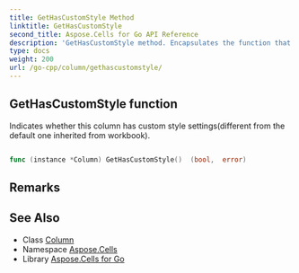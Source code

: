 ```yaml
---
title: GetHasCustomStyle Method 
linktitle: GetHasCustomStyle
second_title: Aspose.Cells for Go API Reference
description: 'GetHasCustomStyle method. Encapsulates the function that represents gethascustomstyle in Go.'
type: docs
weight: 200
url: /go-cpp/column/gethascustomstyle/
---
```


## GetHasCustomStyle function

Indicates whether this column has custom style settings(different from the default one inherited from workbook).

```go

func (instance *Column) GetHasCustomStyle()  (bool,  error) 

```

## Remarks


## See Also

* Class [Column](../)
* Namespace [Aspose.Cells](../../)
* Library [Aspose.Cells for Go](../../../)
